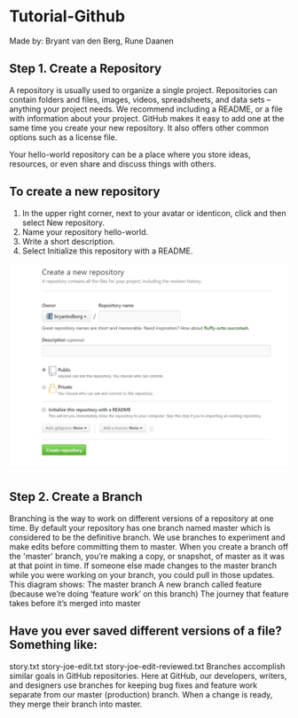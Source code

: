 # Tutorial-Github
Made by: Bryant van den Berg, Rune Daanen


## Step 1. Create a Repository
A repository is usually used to organize a single project. Repositories can contain folders and files, images, videos, spreadsheets, and data sets – anything your project needs. We recommend including a README, or a file with information about your project. GitHub makes it easy to add one at the same time you create your new repository. It also offers other common options such as a license file.

Your hello-world repository can be a place where you store ideas, resources, or even share and discuss things with others.

## To create a new repository

1. In the upper right corner, next to your avatar or identicon, click  and then select New repository.
2. Name your repository hello-world.
3. Write a short description.
4. Select Initialize this repository with a README.

![GitHub Logo](fcdcb6ad8453ab6e6817eacd8faa4336.png)

## Step 2. Create a Branch
Branching is the way to work on different versions of a repository at one time.
By default your repository has one branch named master which is considered to be the definitive branch. We use branches to experiment and make edits before committing them to master.
When you create a branch off the 'master' branch, you’re making a copy, or snapshot, of master as it was at that point in time. If someone else made changes to the master branch while you were working on your branch, you could pull in those updates.
This diagram shows:
The master branch
A new branch called feature (because we’re doing ‘feature work’ on this branch)
The journey that feature takes before it’s merged into master 

## Have you ever saved different versions of a file? Something like:
story.txt
story-joe-edit.txt
story-joe-edit-reviewed.txt
Branches accomplish similar goals in GitHub repositories.
Here at GitHub, our developers, writers, and designers use branches for keeping bug fixes and feature work separate from our master (production) branch. When a change is ready, they merge their branch into master.
